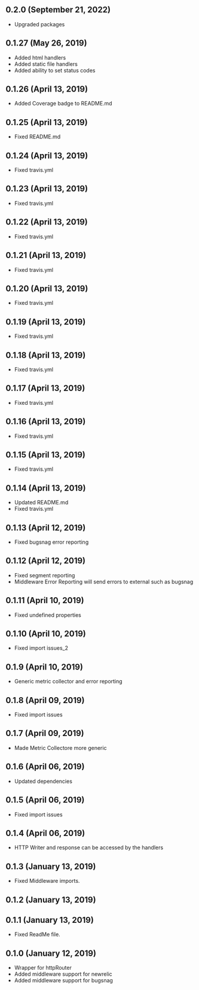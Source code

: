 ## 0.2.0 (September 21, 2022)
  - Upgraded packages

## 0.1.27 (May 26, 2019)
  - Added html handlers
  - Added static file handlers
  - Added ability to set status codes

## 0.1.26 (April 13, 2019)
  - Added Coverage badge to README.md

## 0.1.25 (April 13, 2019)
  - Fixed README.md

## 0.1.24 (April 13, 2019)
  - Fixed travis.yml

## 0.1.23 (April 13, 2019)
  - Fixed travis.yml

## 0.1.22 (April 13, 2019)
  - Fixed travis.yml

## 0.1.21 (April 13, 2019)
  - Fixed travis.yml

## 0.1.20 (April 13, 2019)
  - Fixed travis.yml

## 0.1.19 (April 13, 2019)
  - Fixed travis.yml

## 0.1.18 (April 13, 2019)
  - Fixed travis.yml

## 0.1.17 (April 13, 2019)
  - Fixed travis.yml

## 0.1.16 (April 13, 2019)
  - Fixed travis.yml

## 0.1.15 (April 13, 2019)
  - Fixed travis.yml

## 0.1.14 (April 13, 2019)
  - Updated README.md
  - Fixed travis.yml

## 0.1.13 (April 12, 2019)
  - Fixed bugsnag error reporting

## 0.1.12 (April 12, 2019)
  - Fixed segment reporting
  - Middleware Error Reporting will send errors to external such as bugsnag

## 0.1.11 (April 10, 2019)
  - Fixed undefined properties

## 0.1.10 (April 10, 2019)
  - Fixed import issues_2

## 0.1.9 (April 10, 2019)
  - Generic metric collector and error reporting

## 0.1.8 (April 09, 2019)
  - Fixed import issues

## 0.1.7 (April 09, 2019)
  - Made Metric Collectore more generic

## 0.1.6 (April 06, 2019)
  - Updated dependencies

## 0.1.5 (April 06, 2019)
  - Fixed import issues

## 0.1.4 (April 06, 2019)
  - HTTP Writer and response can be accessed by the handlers

## 0.1.3 (January 13, 2019)
  - Fixed Middleware imports.

## 0.1.2 (January 13, 2019)


## 0.1.1 (January 13, 2019)
  - Fixed ReadMe file.

## 0.1.0 (January 12, 2019)
  - Wrapper for httpRouter
  - Added middleware support for newrelic
  - Added middleware support for bugsnag

